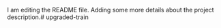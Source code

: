 I am editing the README file. Adding some more details about the project description.# upgraded-train

